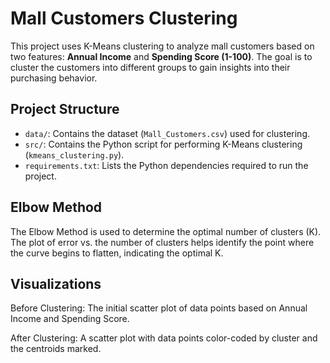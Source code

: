 # Mall Customers Clustering

This project uses K-Means clustering to analyze mall customers based on two features: **Annual Income** and **Spending Score (1-100)**. The goal is to cluster the customers into different groups to gain insights into their purchasing behavior.

## Project Structure

- `data/`: Contains the dataset (`Mall_Customers.csv`) used for clustering.
- `src/`: Contains the Python script for performing K-Means clustering (`kmeans_clustering.py`).
- `requirements.txt`: Lists the Python dependencies required to run the project.

## Elbow Method
The Elbow Method is used to determine the optimal number of clusters (K). The plot of error vs. the number of clusters helps identify the point where the curve begins to flatten, indicating the optimal K.

## Visualizations
Before Clustering: The initial scatter plot of data points based on Annual Income and Spending Score.

After Clustering: A scatter plot with data points color-coded by cluster and the centroids marked.
